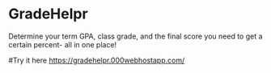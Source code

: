 # GradeHelpr
Determine your term GPA, class grade, and the final score you need to get a certain percent- all in one place!

#Try it here
https://gradehelpr.000webhostapp.com/

#
